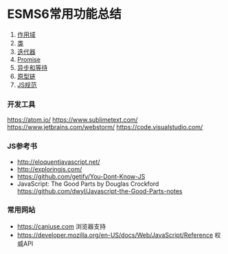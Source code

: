 # ESMS6常用功能总结
1. [作用域](https://github.com/wanjingzhang/Self-Training/blob/master/02HTML/2JS/ES6/1Scope.md)
1. [类](https://github.com/wanjingzhang/Self-Training/blob/master/02HTML/2JS/ES6/2Class.md)
1. [迭代器](https://github.com/wanjingzhang/Self-Training/blob/master/02HTML/2JS/ES6/3Iterator.md)
1. [Promise ](https://github.com/wanjingzhang/Self-Training/blob/master/02HTML/2JS/ES6/4Promise.md)
1. [异步和等待](https://github.com/wanjingzhang/Self-Training/blob/master/02HTML/2JS/ES6/5AsyncAwait.md)
1. [原型链](https://github.com/wanjingzhang/Self-Training/blob/master/02HTML/2JS/ES6/6Prototype.md)
1. [JS规范](https://github.com/wanjingzhang/Self-Training/blob/master/02HTML/2JS/ES6/7JS书写规范.md)

### 开发工具
https://atom.io/ 
https://www.sublimetext.com/
https://www.jetbrains.com/webstorm/
https://code.visualstudio.com/
 
### JS参考书
* http://eloquentjavascript.net/
* http://exploringjs.com/
* https://github.com/getify/You-Dont-Know-JS
* JavaScript: The Good Parts by Douglas Crockford
  https://github.com/dwyl/Javascript-the-Good-Parts-notes

### 常用网站
* https://caniuse.com 浏览器支持
* https://developer.mozilla.org/en-US/docs/Web/JavaScript/Reference 权威API 